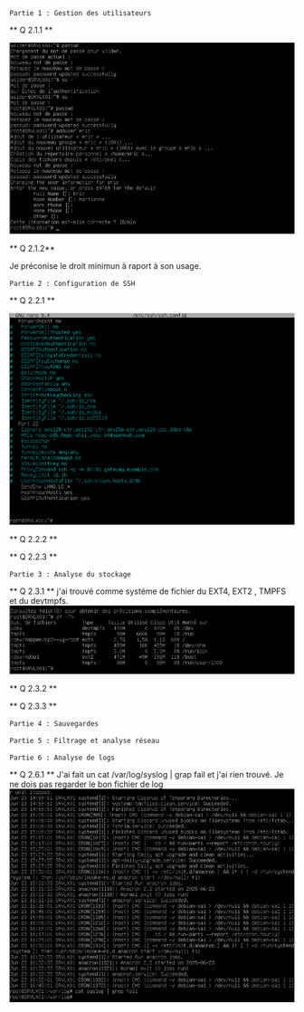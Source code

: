 ```red
Partie 1 : Gestion des utilisateurs
```

** Q 2.1.1 **

![](creation_utilisateur.png)

** Q 2.1.2**

Je préconise le droit minimun à raport à son usage.

```red
Partie 2 : Configuration de SSH
```

** Q 2.2.1 **

![](Deactivation_sh_root.png)

** Q 2.2.2 **

** Q 2.2.3 **

```
Partie 3 : Analyse du stockage
```

** Q 2.3.1 **
j'ai trouvé comme systéme de fichier du EXT4, EXT2 , TMPFS et du devtmpfs.
![](type_stockage.png)

** Q 2.3.2 **


** Q 2.3.3 **


```
Partie 4 : Sauvegardes
```


```
Partie 5 : Filtrage et analyse réseau
```

```
Partie 6 : Analyse de logs
```
** Q 2.6.1 **
 J'ai fait un cat /var/log/syslog | grap fail et j'ai rien trouvé. Je ne dois pas regarder le bon fichier de log
![](cat_syslog.png)
 
